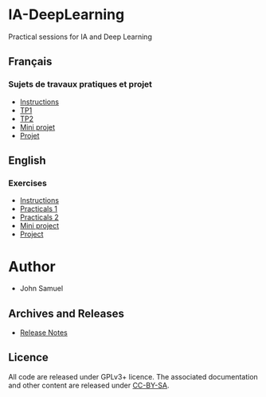 # IA-DeepLearning
Practical sessions for IA and Deep Learning

## Français
### Sujets de travaux pratiques et projet
* [Instructions](fr/README.md)
* [TP1](fr/TP1/TP1.md)
* [TP2](fr/TP2/TP2.md)
* [Mini projet](fr/Projet/miniprojet.md)
* [Projet](fr/Projet/projet.md)

## English 
### Exercises
* [Instructions](en/README.md)
* [Practicals 1](en/practical1/practical1.md)
* [Practicals 2](en/practical2/practical2.md)
* [Mini project](en/Project/miniproject.md)
* [Project](en/Project/project.md)

# Author
* John Samuel

## Archives and Releases
* [Release Notes](RELEASE.md)

## Licence
All code are released under GPLv3+ licence. The associated documentation and other content are released under [CC-BY-SA](http://creativecommons.org/licenses/by-sa/4.0/).
